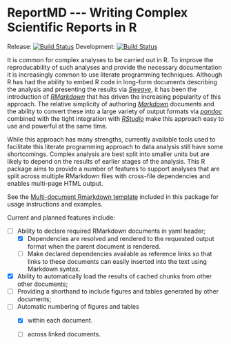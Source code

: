 # ReportMD --- Writing Complex Scientific Reports in R
Release: [![Build Status](https://travis-ci.org/humburg/reportmd.svg?branch=master)](https://travis-ci.org/humburg/reportmd) 
Development: [![Build Status](https://travis-ci.org/humburg/reportmd.svg?branch=develop)](https://travis-ci.org/humburg/reportmd) 

It is common for complex analyses to be carried out in R. To improve the
reproducability of such analyses and provide the necessary documentation
it is increasingly common to use literate programming techniques. Although
R has had the ability to embed R code in long-form documents describing
the analysis and presenting the results via [*Sweave*](https://www.statistik.lmu.de/~leisch/Sweave/), 
it has been the introduction of [*RMarkdown*](http://rmarkdown.rstudio.com/) 
that has driven the increasing popularity of this approach. The relative
simplicity of authoring [*Markdown*](https://daringfireball.net/projects/markdown/) 
documents and the ability to convert these into a large variety of output formats
via [*pandoc*](http://pandoc.org/) combined with the tight integration with 
[*RStudio*](https://www.rstudio.com/) make this approach easy to use and
powerful at the same time.

While this approach has many strengths, currently available tools used to
facilitate this literate programming approach to data analysis still
have some shortcomings. Complex analysis are best split into smaller units
but are likely to depend on the results of earlier stages of the analysis.
This R package aims to provide a number of features to support analyses
that are split across multiple RMarkdown files with cross-file dependencies
and enables multi-page HTML output.

See the [Multi-document Rmarkdown template](inst/rmarkdown/templates/multipart_report/skeleton/main.Rmd)
included in this package for usage instructions and examples.

Current and planned features include:
- [ ] Ability to declare required RMarkdown documents in yaml header;
    - [x] Dependencies are resolved and rendered to the requested output
      format when the parent document is rendered.
    - [ ] Make declared dependencies available as reference links so that
      links to these documents can easily inserted into the text using 
      Markdown syntax.
- [x] Ability to automatically load the results of cached chunks from other
  other documents;
- [ ] Providing a shorthand to include figures and tables generated by other
  documents;
- [ ] Automatic numbering of figures and tables
    - [x] within each document.
    - [ ] across linked documents.
          
